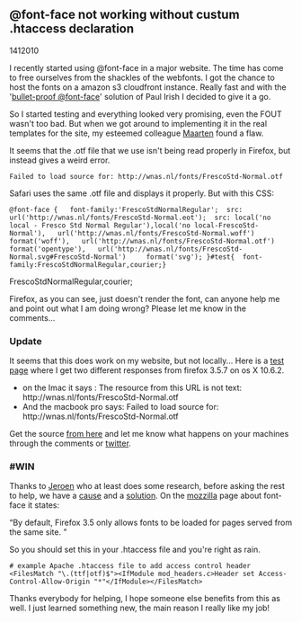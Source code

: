 <article><h1>@font-face not working without custum .htaccess declaration</h1><time><span class="day">14</span><span class="month">1</span><span class="year">2010</span></time><p>I recently started using @font-face in a major website. The time has come to free ourselves from the shackles of the webfonts. I got the chance to host the fonts on a amazon s3 cloudfront instance. Really fast and with the '<a href="http://paulirish.com/2009/bulletproof-font-face-implementation-syntax/">bullet-proof @font-face</a>' solution of Paul Irish I decided to give it a go.</p><p>So I started testing and everything looked very promising, even the <span title="Flash Of Unstyled Text">FOUT</span> wasn't too bad. But when we got around to implementing it in the real templates for the site, my esteemed colleague <a href="http://oudenniel.nl">Maarten</a> found a flaw.</p><p>It seems that the .otf file that we use isn't being read properly in Firefox, but instead gives a weird error.</p><pre><code>Failed to load source for: http://wnas.nl/fonts/FrescoStd-Normal.otf </code></pre> <p>Safari uses the same .otf file and displays it properly. But with this CSS:</p><pre><code>@font-face {   font-family:'FrescoStdNormalRegular';  src: url('http://wnas.nl/fonts/FrescoStd-Normal.eot');  src: local('no local - Fresco Std Normal Regular'),local('no local-FrescoStd-Normal'),   url('http://wnas.nl/fonts/FrescoStd-Normal.woff')     format('woff'),   url('http://wnas.nl/fonts/FrescoStd-Normal.otf')     format('opentype'),   url('http://wnas.nl/fonts/FrescoStd-Normal.svg#FrescoStd-Normal')     format('svg'); }#test{	font-family:FrescoStdNormalRegular,courier;}</code></pre><p id="font-face-test">FrescoStdNormalRegular,courier;</p><p>Firefox, as you can see, just doesn't render the font, can anyone help me and point out what I am doing wrong? Please let me know in the comments...</p><h3>Update</h3><p>It seems that this does work on my website, but not locally... Here is a <a href="http://wnas.nl/fonts/font-face.htm">test page</a> where I get two different responses from firefox 3.5.7 on os X 10.6.2.</p><ul><li>on the Imac it says : The resource from this URL is not text: http://wnas.nl/fonts/FrescoStd-Normal.otf</li><li>And the macbook pro says: Failed to load source for: http://wnas.nl/fonts/FrescoStd-Normal.otf</li></ul><p>Get the source <a href="http://wnas.nl/fonts/font-face.htm.zip">from here</a> and let me know what happens on your machines through the comments or <a href="http://twitter.com/wnas">twitter</a>.</p><h3>#WIN</h3><p>Thanks to <a href="http://twitter.com/jwellner">Jeroen</a> who at least does some research, before asking the rest to help, we have a <a href="http://twitter.com/jwellner/status/7752012903">cause</a> and a <a href="#sol">solution</a>. On the <a href="http://hacks.mozilla.org/2009/06/beautiful-fonts-with-font-face/">mozzilla</a> page about font-face it states:</p><q>By default, Firefox 3.5 only allows fonts to be loaded for pages served from the same site. </q><p>So you should set this in your .htaccess file and you're right as rain.</p><pre><code># example Apache .htaccess file to add access control header &#60;FilesMatch "\.(ttf|otf)$"&#62;&#60;IfModule mod_headers.c&#62;Header set Access-Control-Allow-Origin "*"&#60;/IfModule&#62;&#60;/FilesMatch&#62;</code></pre><p>Thanks everybody for helping, I hope someone else benefits from this as well. I just learned something new, the main reason I really like my job!</p></article>
